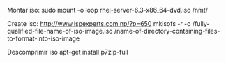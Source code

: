 Montar iso:
sudo mount -o loop rhel-server-6.3-x86_64-dvd.iso /nmt/

Create iso:
http://www.ispexperts.com.np/?p=650
mkisofs -r -o /fully-qualified-file-name-of-iso-image.iso /name-of-directory-containing-files-to-format-into-iso-image 


Descomprimir iso
apt-get install p7zip-full


